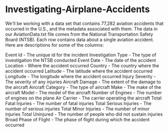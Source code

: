 # Investigating-Airplane-Accidents

We'll be working with a data set that contains 77,282 aviation accidents that occurred in the U.S., and the metadata associated with them. The data in our AviationData.txt file comes from the National Transportation Safety Board (NTSB).
Each row contains data about a single aviation accident. Here are descriptions for some of the columns:

Event Id - The unique id for the incident
Investigation Type - The type of investigation the NTSB conducted
Event Date - The date of the accident
Location - Where the accident occurred
Country - The country where the accident occurred
Latitude - The latitude where the accident occurred
Longitude - The longitude where the accident occurred
Injury Severity - The severity of any injuries
Aircraft Damage - The extent of the damage to the aircraft
Aircraft Category - The type of aircraft
Make - The make of the aircraft
Model - The model of the aircraft
Number of Engines - The number of engines on the plane
Air Carrier - The carrier operating the aircraft
Total Fatal Injuries - The number of fatal injuries
Total Serious Injuries - The number of serious injuries
Total Minor Injuries - The number of minor injuries
Total Uninjured - The number of people who did not sustain injuries
Broad Phase of Flight - The phase of flight during which the accident occurred

